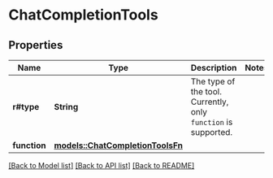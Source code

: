 # ChatCompletionTools

## Properties

Name | Type | Description | Notes
------------ | ------------- | ------------- | -------------
**r#type** | **String** | The type of the tool. Currently, only `function` is supported.  | 
**function** | [**models::ChatCompletionToolsFn**](ChatCompletionToolsFn.md) |  | 

[[Back to Model list]](../README.md#documentation-for-models) [[Back to API list]](../README.md#documentation-for-api-endpoints) [[Back to README]](../README.md)


